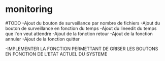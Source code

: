 # monitoring

#TODO
-Ajout du bouton de surveillance par nombre de fichiers
-Ajout du bouton de surveillance en fonction du temps
-Ajout du lineedit du temps que l'on veut attendre
-Ajout de la fonction retour
-Ajout de la fonction annuler
-Ajout de la fonction quitter

-IMPLEMENTER LA FONCTION PERMETTANT DE GRISER LES BOUTONS EN FONCTION DE L'ETAT ACTUEL DU SYSTEME
